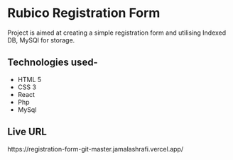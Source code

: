 <h1>Rubico Registration Form</h1>
Project is aimed at creating a simple registration form and utilising Indexed DB, MySQl for storage.

<h2>Technologies used-</h2>
<ul>
  <li>HTML 5</li>
  <li>CSS 3</li>
  <li>React</li>
  <li>Php</li>
  <li>MySql</li>
</ul>

<h2>Live URL</h2>
https://registration-form-git-master.jamalashrafi.vercel.app/
